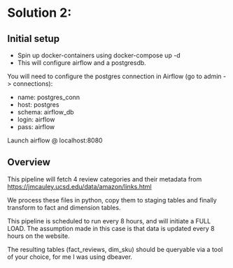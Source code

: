 # Solution 2:

## Initial setup

* Spin up docker-containers using docker-compose up -d
* This will configure airflow and a postgresdb.

You will need to configure the postgres connection in Airflow (go to admin -> connections):
* name: postgres_conn
* host: postgres
* schema: airflow_db
* login: airflow
* pass: airflow

Launch airflow @ localhost:8080

## Overview
This pipeline will fetch 4 review categories and their metadata from https://jmcauley.ucsd.edu/data/amazon/links.html

We process these files in python, copy them to staging tables and finally transform to fact and dimension tables.

This pipeline is scheduled to run every 8 hours, and will initiate a FULL LOAD. The assumption made in this case is that
data is updated every 8 hours on the website.

The resulting tables (fact_reviews, dim_sku) should be queryable via a tool of your choice, for me I was using dbeaver.